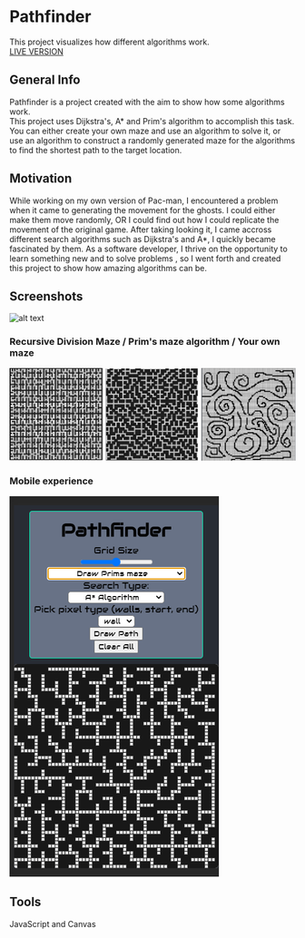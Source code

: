 # Pathfinder
This project visualizes how different algorithms work. 
<br /> 
[LIVE VERSION](https://xpectro93.github.io/Pathfinder "Pathfinder")

## General Info
Pathfinder is a project created with the aim to show how some algorithms work.  
This project uses Dijkstra's, A* and Prim's algorithm to accomplish this task.
You can either create your own maze and use an algorithm to solve it, or use an algorithm to construct a randomly generated maze for the algorithms to find the shortest path to the target location.
## Motivation
While working on my own version of Pac-man, I encountered a problem when it came to generating the movement for the ghosts.
I could either make them move randomly, OR I could find out how I could replicate the movement of the original game.
After taking looking it, I came accross different search algorithms such as Dijkstra's and A*, I quickly became fascinated by them.
As a software developer, I thrive on the opportunity to learn something new and to solve problems , so I went forth and created this project to show how amazing algorithms can be.
## Screenshots
![alt text](https://github.com/xpectro93/Pathfinder/blob/master/algo.gif "A* algorith solving recursive division maze")
### Recursive Division Maze / Prim's maze algorithm / Your own maze 
![alt text](https://github.com/xpectro93/Pathfinder/blob/master/allMazes.png "Sample of mazes types")
### Mobile experience 
![alt text](https://github.com/xpectro93/Pathfinder/blob/master/mobile.png "Sample of website in mobile")
## Tools
JavaScript and Canvas


